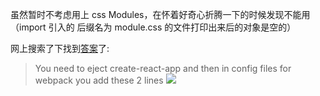 







虽然暂时不考虑用上 css Modules，在怀着好奇心折腾一下的时候发现不能用（import 引入的 后缀名为 module.css 的文件打印出来后的对象是空的）

网上搜索了下找到[答案](https://stackoverflow.com/questions/50234890/how-to-use-css-modules-with-create-react-app)了:

> You need to eject create-react-app and then in config files for webpack you add these 2 lines 
![](https://i.stack.imgur.com/Mmlip.jpg)

